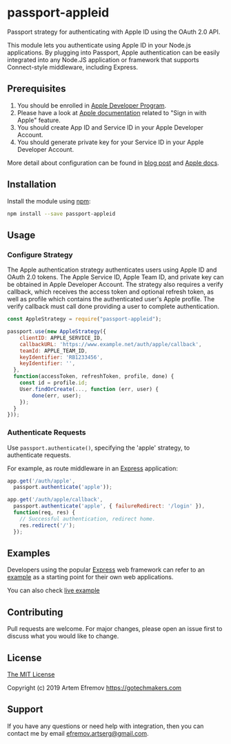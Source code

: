 # passport-appleid

Passport strategy for authenticating with Apple ID using the OAuth 2.0 API.

This module lets you authenticate using Apple ID in your Node.js applications. By plugging into Passport, Apple authentication can be easily integrated into any Node.JS application or framework that supports Connect-style middleware, including Express.

## Prerequisites
1. You should be enrolled in [Apple Developer Program](https://developer.apple.com/programs/).
2. Please have a look at [Apple documentation](
https://developer.apple.com/sign-in-with-apple/get-started/) related to "Sign in with Apple" feature.
3. You should create App ID and Service ID in your Apple Developer Account.
4. You should generate private key for your Service ID in your Apple Developer Account.

More detail about configuration can be found in [blog post](https://medium.com/@artyomefremov/add-sign-in-with-apple-button-to-your-website-today-part-1-12ed1444623a?postPublishedType=initial) and [Apple docs](https://help.apple.com/developer-account/#/dev1c0e25352).

## Installation

Install the module using [npm](http://npmjs.com):

```bash
npm install --save passport-appleid
```
## Usage

### Configure Strategy
The Apple authentication strategy authenticates users using Apple ID and OAuth 2.0 tokens. The Apple Service ID, Apple Team ID, and private key can be obtained in Apple Developer Account. The strategy also requires a verify callback, which receives the access token and optional refresh token, as well as profile which contains the authenticated user's Apple profile. The verify callback must call done providing a user to complete authentication.

```javascript
const AppleStrategy = require("passport-appleid");

passport.use(new AppleStrategy({
    clientID: APPLE_SERVICE_ID,
    callbackURL: 'https://www.example.net/auth/apple/callback',
    teamId: APPLE_TEAM_ID,
    keyIdentifier: 'RB1233456',
    keyIdentifier: '',
  }, 
  function(accessToken, refreshToken, profile, done) {
    const id = profile.id;
    User.findOrCreate(..., function (err, user) {
        done(err, user);
    });
  }
}));
```

### Authenticate Requests
Use ```passport.authenticate()```, specifying the 'apple' strategy, to authenticate requests.

For example, as route middleware in an [Express](http://expressjs.com) application:
```javascript
app.get('/auth/apple',
  passport.authenticate('apple'));

app.get('/auth/apple/callback',
  passport.authenticate('apple', { failureRedirect: '/login' }),
  function(req, res) {
    // Successful authentication, redirect home.
    res.redirect('/');
  });
```
## Examples
Developers using the popular [Express](http://expressjs.com) web framework can refer to an [example](https://github.com/Techofficer/express-apple-signin-example) as a starting point for their own web applications. 

You can also check [live example](http://apple-auth.gotechmakers.com)

## Contributing
Pull requests are welcome. For major changes, please open an issue first to discuss what you would like to change.

## License
[The MIT License](https://choosealicense.com/licenses/mit/)

Copyright (c) 2019 Artem Efremov <https://gotechmakers.com>

## Support
If you have any questions or need help with integration, then you can contact me by email [efremov.artserg@gmail.com](efremov.artserg@gmail.com).